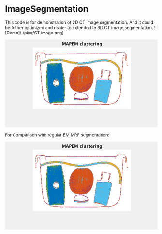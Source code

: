 # ImageSegmentation

This code is for demonstration of 2D CT image segmentation. And it could be futher optimized and esaier to extended to 3D CT image segmentation. 
![Demo](./pics/CT image.png)

![Demo](./pics/MAPEMMRF.gif)

For Comparison with regular EM MRF segmentation:

![Demo](./pics/regularEMMRF.gif)

